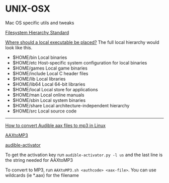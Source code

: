 # UNIX-OSX
Mac OS specific utils and tweaks

[Filesystem Hierarchy Standard](https://en.wikipedia.org/wiki/Filesystem_Hierarchy_Standard)

[Where should a local executable be placed?](https://unix.stackexchange.com/questions/36871/where-should-a-local-executable-be-placed)
The full local hierarchy would look like this.
* $HOME/bin Local binaries
* $HOME/etc Host-specific system configuration for local binaries
* $HOME/games Local game binaries
* $HOME/include Local C header files
* $HOME/lib Local libraries
* $HOME/lib64 Local 64-bit libraries
* $HOME/local Local store for applications
* $HOME/man Local online manuals
* $HOME/sbin Local system binaries
* $HOME/share Local architecture-independent hierarchy
* $HOME/src Local source code

---

[How to convert Audible aax files to mp3 in Linux](https://en.code-bude.net/2017/02/12/how-to-convert-audible-aax-files-to-mp3-in-linux/)

[AAXtoMP3](https://github.com/KrumpetPirate/AAXtoMP3)

[audible-activator](https://github.com/inAudible-NG/audible-activator)


To get the activation key run `audible-activator.py -l us` and the last line is the string needed for AAXtoMP3

To convert to MP3, run `AAXtoMP3.sh <authcode> <aax-file>`.  You can use wildcards (ie \*.aax) for the filename
